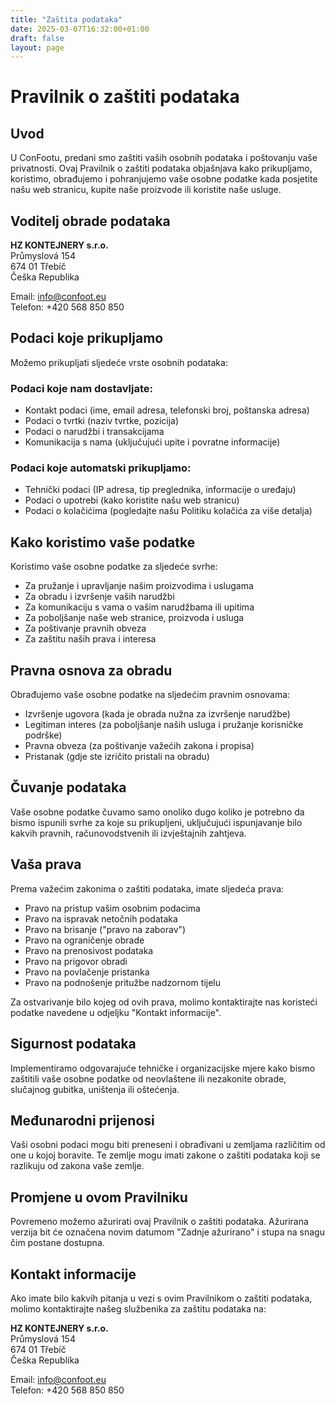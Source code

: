 ```yaml
---
title: "Zaštita podataka"
date: 2025-03-07T16:32:00+01:00
draft: false
layout: page
---
```


# Pravilnik o zaštiti podataka

## Uvod

U ConFootu, predani smo zaštiti vaših osobnih podataka i poštovanju vaše privatnosti. Ovaj Pravilnik o zaštiti podataka objašnjava kako prikupljamo, koristimo, obrađujemo i pohranjujemo vaše osobne podatke kada posjetite našu web stranicu, kupite naše proizvode ili koristite naše usluge.

## Voditelj obrade podataka

**HZ KONTEJNERY s.r.o.**  
Průmyslová 154  
674 01 Třebíč  
Češka Republika

Email: info@confoot.eu  
Telefon: +420 568 850 850

## Podaci koje prikupljamo

Možemo prikupljati sljedeće vrste osobnih podataka:

### Podaci koje nam dostavljate:
- Kontakt podaci (ime, email adresa, telefonski broj, poštanska adresa)
- Podaci o tvrtki (naziv tvrtke, pozicija)
- Podaci o narudžbi i transakcijama
- Komunikacija s nama (uključujući upite i povratne informacije)

### Podaci koje automatski prikupljamo:
- Tehnički podaci (IP adresa, tip preglednika, informacije o uređaju)
- Podaci o upotrebi (kako koristite našu web stranicu)
- Podaci o kolačićima (pogledajte našu Politiku kolačića za više detalja)

## Kako koristimo vaše podatke

Koristimo vaše osobne podatke za sljedeće svrhe:

- Za pružanje i upravljanje našim proizvodima i uslugama
- Za obradu i izvršenje vaših narudžbi
- Za komunikaciju s vama o vašim narudžbama ili upitima
- Za poboljšanje naše web stranice, proizvoda i usluga
- Za poštivanje pravnih obveza
- Za zaštitu naših prava i interesa

## Pravna osnova za obradu

Obrađujemo vaše osobne podatke na sljedećim pravnim osnovama:

- Izvršenje ugovora (kada je obrada nužna za izvršenje narudžbe)
- Legitiman interes (za poboljšanje naših usluga i pružanje korisničke podrške)
- Pravna obveza (za poštivanje važećih zakona i propisa)
- Pristanak (gdje ste izričito pristali na obradu)

## Čuvanje podataka

Vaše osobne podatke čuvamo samo onoliko dugo koliko je potrebno da bismo ispunili svrhe za koje su prikupljeni, uključujući ispunjavanje bilo kakvih pravnih, računovodstvenih ili izvještajnih zahtjeva.

## Vaša prava

Prema važećim zakonima o zaštiti podataka, imate sljedeća prava:

- Pravo na pristup vašim osobnim podacima
- Pravo na ispravak netočnih podataka
- Pravo na brisanje ("pravo na zaborav")
- Pravo na ograničenje obrade
- Pravo na prenosivost podataka
- Pravo na prigovor obradi
- Pravo na povlačenje pristanka
- Pravo na podnošenje pritužbe nadzornom tijelu

Za ostvarivanje bilo kojeg od ovih prava, molimo kontaktirajte nas koristeći podatke navedene u odjeljku "Kontakt informacije".

## Sigurnost podataka

Implementiramo odgovarajuće tehničke i organizacijske mjere kako bismo zaštitili vaše osobne podatke od neovlaštene ili nezakonite obrade, slučajnog gubitka, uništenja ili oštećenja.

## Međunarodni prijenosi

Vaši osobni podaci mogu biti preneseni i obrađivani u zemljama različitim od one u kojoj boravite. Te zemlje mogu imati zakone o zaštiti podataka koji se razlikuju od zakona vaše zemlje.

## Promjene u ovom Pravilniku

Povremeno možemo ažurirati ovaj Pravilnik o zaštiti podataka. Ažurirana verzija bit će označena novim datumom "Zadnje ažurirano" i stupa na snagu čim postane dostupna.

## Kontakt informacije

Ako imate bilo kakvih pitanja u vezi s ovim Pravilnikom o zaštiti podataka, molimo kontaktirajte našeg službenika za zaštitu podataka na:

**HZ KONTEJNERY s.r.o.**  
Průmyslová 154  
674 01 Třebíč  
Češka Republika

Email: info@confoot.eu  
Telefon: +420 568 850 850